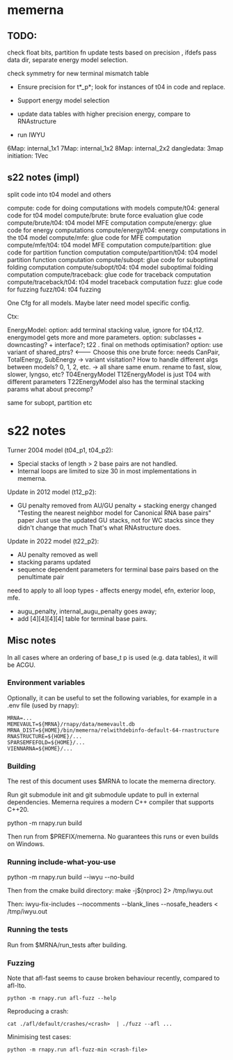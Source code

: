 # memerna

## TODO:

check float bits, partition fn
update tests based on precision , ifdefs
pass data dir, separate energy model selection.

check symmetry for new terminal mismatch table

- Ensure precision for t*\_p*; look for instances of t04 in code and replace.
- Support energy model selection

- update data tables with higher precision energy, compare to RNAstructure

- run IWYU

6Map: internal_1x1
7Map: internal_1x2
8Map: internal_2x2
dangledata: 3map
initiation: 1Vec

## s22 notes (impl)

split code into t04 model and others

compute: code for doing computations with models
compute/t04: general code for t04 model
compute/brute: brute force evaluation glue code
compute/brute/t04: t04 model MFE computation
compute/energy: glue code for energy computations
compute/energy/t04: energy computations in the t04 model
compute/mfe: glue code for MFE computation
compute/mfe/t04: t04 model MFE computation
compute/partition: glue code for partition function computation
compute/partition/t04: t04 model partition function computation
compute/subopt: glue code for suboptimal folding computation
compute/subopt/t04: t04 model suboptimal folding computation
compute/traceback: glue code for traceback computation
compute/traceback/t04: t04 model traceback computation
fuzz: glue code for fuzzing
fuzz/t04: t04 fuzzing

One Cfg for all models. Maybe later need model specific config.

Ctx:

EnergyModel:
option: add terminal stacking value, ignore for t04,t12. energymodel gets more and more parameters.
option: subclasses + downcasting? + interface?; t22 . final on methods optimisation?
option: use variant of shared_ptrs? <--- Choose this one
brute force: needs CanPair, TotalEnergy, SubEnergy -> variant visitation?
How to handle different algs between models? 0, 1, 2, etc. -> all share same enum.
rename to fast, slow, slower, lyngso, etc?
T04EnergyModel
T12EnergyModel is just T04 with different parameters
T22EnergyModel also has the terminal stacking params
what about precomp?

same for subopt, partition etc

# s22 notes

Turner 2004 model (t04_p1, t04_p2):

- Special stacks of length > 2 base pairs are not handled.
- Internal loops are limited to size 30 in most implementations in memerna.

Update in 2012 model (t12_p2):

- GU penalty removed from AU/GU penalty + stacking energy changed
  "Testing the nearest neighbor model for Canonical RNA base pairs" paper
  Just use the updated GU stacks, not for WC stacks since they didn't change that much
  That's what RNAstructure does.

Update in 2022 model (t22_p2):

- AU penalty removed as well
- stacking params updated
- sequence dependent parameters for terminal base pairs based on the penultimate
  pair

need to apply to all loop types - affects energy model, efn, exterior loop, mfe.

- augu_penalty, internal_augu_penalty goes away;
- add [4][4][4][4] table for terminal base pairs.

## Misc notes

In all cases where an ordering of base_t p is used (e.g. data tables), it will be ACGU.

### Environment variables

Optionally, it can be useful to set the following variables, for example in
a .env file (used by rnapy):

```
MRNA=...
MEMEVAULT=${MRNA}/rnapy/data/memevault.db
MRNA_DIST=${HOME}/bin/memerna/relwithdebinfo-default-64-rnastructure
RNASTRUCTURE=${HOME}/...
SPARSEMFEFOLD=${HOME}/...
VIENNARNA=${HOME}/...
```

### Building

The rest of this document uses $MRNA to locate the memerna directory.

Run git submodule init and git submodule update to pull in external dependencies.
Memerna requires a modern C++ compiler that supports C++20.

python -m rnapy.run build

Then run from $PREFIX/memerna. No guarantees this runs or even builds on Windows.

### Running include-what-you-use

python -m rnapy.run build --iwyu --no-build

Then from the cmake build directory:
make -j$(nproc) 2> /tmp/iwyu.out

Then:
iwyu-fix-includes --nocomments --blank_lines --nosafe_headers < /tmp/iwyu.out

### Running the tests

Run from $MRNA/run_tests after building.

### Fuzzing

Note that afl-fast seems to cause broken behaviour recently, compared to afl-lto.

```
python -m rnapy.run afl-fuzz --help
```

Reproducing a crash:

```
cat ./afl/default/crashes/<crash>  | ./fuzz --afl ...
```

Minimising test cases:

```
python -m rnapy.run afl-fuzz-min <crash-file>

```
